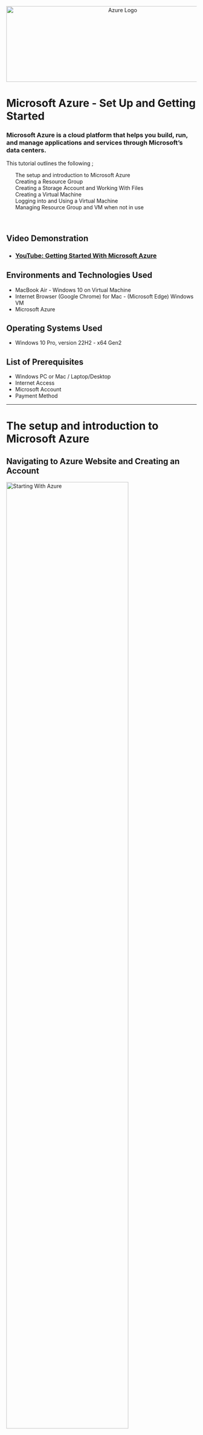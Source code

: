 <p align="center">
<img src="https://imgur.com/EVhaRNV.png" alt="Azure Logo" Width="600px" Height="200px">
  
</p>

<h1>Microsoft Azure - Set Up and Getting Started</h1>
<h3>Microsoft Azure is a cloud platform that helps you build, run, and manage applications and services through Microsoft’s data centers.</h3>
This tutorial outlines the following ;
<ul style="list-style: none;">
<li>The setup and introduction to Microsoft Azure</li>
<li>Creating a Resource Group</li>
<li>Creating a Storage Account and Working With Files</li>
<li>Creating a Virtual Machine</li>
<li>Logging into and Using a Virtual Machine</li>
<li>Managing Resource Group and VM when not in use</li>
</ul>
<br />

<h2>Video Demonstration</h2>

- ### [YouTube: Getting Started With Microsoft Azure](https://youtu.be/PIO0gmaMXCg)

<h2>Environments and Technologies Used</h2>

- MacBook Air - Windows 10 on Virtual Machine 
- Internet Browser (Google Chrome) for Mac - (Microsoft Edge) Windows VM
- Microsoft Azure

<h2>Operating Systems Used </h2>

- Windows 10 Pro, version 22H2 - x64 Gen2

<h2>List of Prerequisites</h2>

- Windows PC or Mac / Laptop/Desktop 
- Internet Access
- Microsoft Account
- Payment Method
  <br/>

<hr>


<h1><strong>The setup and introduction to Microsoft Azure</strong></h1>

<h2>Navigating to Azure Website and Creating an Account</h2>

<p>
<img src="https://imgur.com/E3TihXF.png" height="80%" width="80%" alt="Starting With Azure"/>
</p>
<p>
  <ol type="1">
    <li>Search on google or navigate in a browser to the <a href="https://azure.microsoft.com/en-us">Azure Website</a> and click Get Started With Azure located in a blue box.</li>
    <li>Once you click Get Started With Azure you will be prompted to select either (Try Azure For Free) or (Pay As You Go Option). </li>
    <li>Read over the account that's right for you and select it to continue. </li>
  </ol>
</p>
<br />

<h2>Signing Into Microsoft or Creating a New Microsoft Account</h2>


<p>
<img src="https://imgur.com/xhmypmU.png" height="80%" width="80%" alt="Creating An Account"/>
</p>
<p>
<ol type="1">
  <li>Select the right Azure account for you.</li>
  <li>Log into an existing microsoft account if you have one.</li>
  <li>If you dont have an existing microsoft account, create one here.</li>
</ol>
<br />

<h2>Microsoft Verification Steps Prior To Signing In</h2>


<p>
<img src="https://imgur.com/lSgOFx8.jpeg" height="80%" width="80%" alt="Creating An Account"/>
</p>
<p>
<ol type="1">
  <li>Enter the verification details for your Microsoft Account.</li>
  <li>Continue through the steps to finish the Set Up.</li>
</ol>
<br />

<h2>Azure Verification Steps Prior To Signing In</h2>


<p>
<img src="https://imgur.com/4n5Rvik.jpg" height="100%" width="80%" alt="Creating An Account"/>
</p>
<p>
<ol type="1">
  <li>Enter the verification details for your chosen Azure Account.</li>
  <li>Continue through the steps to finish the Verification and account set Up.</li>
</ol>
<br />

<h2>Azure Home Page Breakdown</h2>


<p>
<img src="https://imgur.com/pOC3Kk1.png" height="80%" width="80%" alt="Creating An Account"/>
</p>
<p>
  <h4>Once the account has been created and you are logged in the Azure main page will look like this.
  Familiarize yourself with the features and navigation of Azure main portal</h4>
<ol type="1">
  <li><strong>Portal menu.</strong>This global element can help you to navigate between services. Here, the portal menu is in flyout mode, so it's hidden until you select the menu icon.</li>
   <li><strong>Breadcrumb. </strong>Use the breadcrumb links to move back a level in your workflow.</li>
   <li><strong>Page header.</strong>Appears at the top of every portal page and holds global elements.</li>
   <li><strong>Global search. </strong>Use the search bar in the page header to quickly find a specific resource, a service, or documentation.</li>
   <li><strong>Copilot.</strong></srrogn> Provides quick access to Microsoft Copilot in Azure (preview).</li>
   <li><strong>Global controls.</strong> These controls for common tasks persist in the page header: Cloud Shell, Notifications, Settings, Support + Troubleshooting, and Feedback.</li>
   <li><strong>Your account. </strong>View information about your account, switch directories, sign out, or sign in with a different account.</li>
  <li><strong>Command bar.</strong> A group of controls that are contextual to your current focus.</li>
  <li><strong>Service menu.</strong> A menu with commands that are contextual to the service or resource that you're working with. Sometimes referred to as the resource menu.</li>
  <li><strong>Working pane.</strong> Displays details about the resource or service that's currently in focus.</li>
  </ol>
<br />
<hr>

<h1><strong>Creating a Resource Group</strong></h1>
<h2>A Resource Group is a folder in the cloud that holds virtual machines, virtual networks, storage accounts and other created services.</h2>

<p>
<img src="https://imgur.com/gLnGejh.png" height="80%" width="80%" alt="Creating a Resource Group"/>
</p>
<p>
  <ol type="1">
    <li>Find the Resource Group Option on the home page of the Azure Portal or type in the search box.</li>
    <li>Click on the Resource Group Option to Continue.</li>
  </ol>
</p>
<br />
<hr>

<p>
<img height="80%" width="80%" alt="Creating a Resource Group"/>
</p>
<p>
  <ol type="1">
    <li>Select the Subscription you are currently using.</li>
    <li>Name the Resource Group.</li>
    <li>Select the appropriate time zone you are located in.</li>
    <li>Click Review + Create on the bottom of the page to continue.</li>
  </ol>
</p>
<br />
<hr>

<p>
<img src="https://imgur.com/LoKrnO4.jpg" height="80%" width="80%" alt="Creating a Resource Group"/>
</p>
<p>
  <ol type="1">
    <li>Click create again to continue.</li>
  </ol>
</p>
<br/>
<hr>

<p>
<img src="https://imgur.com/QnMuRr7.jpg" height="80%" width="80%" alt="Creating a Resource Group"/>
</p>
<p>
  <ol type="1">
    <li>A prompt message will display that the resource group has been successfully created.</li>
    <li>The Resource Group that you create will show in the Resource Group folder with the chosen name - in this example it is named (New_Group).</li>
    <li>The Resource Group has been created.</li>  
  </ol>
</p>
<br/>
<hr>

<h1><strong>Creating a Storage Account and Working With Files</strong></h1>
<h2>A storage account is a service that provides a secure place to store data like files, queues, blobs, tables, and disks, is used to manage and access different types of cloud storage in one place.</h2>

<p>
<img src="https://imgur.com/ribCc8C.jpg" height="80%" width="80%" alt="Creating a Storage Account and Working With Files"/>
</p>
<p>
  <ol type="1">
    <li>Locate the storage account on the main azure home page portal or search box.</li>
    <li>Click on storage accounts option to continue.</li>
  </ol>
</p>
<br />
<hr>

<p>
<img src="https://imgur.com/UPZU49c.jpg" height="80%" width="80%" alt="Creating a Storage Account and Working With Files"/>
</p>
<p>
  <ol type="1">
    <li>Click create in the top left corner of the page or the option in the blue box below to continue.</li>
  </ol>
</p>
<br />
<hr>

<p>
<img src="https://imgur.com/9KRBOuX.jpg" height="80%" width="80%" alt="Creating a Storage Account and Working With Files"/>
</p>
<p>
  <ol type="1">
    <li>Select the current subscription you are using.</li>
    <li>Select the resoure group created in the previous step to put your storage account into.</li>
    <li>Name the storage account.</li>
    <li>Select the time zone appropriate for your location.</li>
    <li>Since we will only be storing a text file in this tutorial select the (Locally-redundant storage (LRS)) - which keeps your data safe by storing multiple copies within a single data center.</li>
  </ol>
</p>
<br />
<hr>

<p>
<img src="https://imgur.com/HjtPQHx.jpg" height="80%" width="80%" alt="Creating a Storage Account and Working With Files"/>
</p>
<p>
  <ol type="1">
    <li>Click create to finish creating the Storage Account.</li>
  </ol>
</p>
<br />
<hr>

<p>
<img src="https://imgur.com/gjG0yVw.jpg" height="80%" width="80%" alt="Creating a Storage Account and Working With Files"/>
</p>
<p>
  <ol type="1">
    <li>A display message and notification of “Your deployment is complete” will display when the storage account creation is successfull.</li>
  </ol>
</p>
<br />
<hr>

<p>
<img src="https://imgur.com/8q7Jlx2.jpg" height="80%" width="80%" alt="Creating a Storage Account and Working With Files"/>
</p>
<p>
  <ol type="1">
    <li>The created storage account will be located in the appropriate resource group selected in the previous steps.</li>
    <li>The storage account has been created successfully.</li>
  </ol>
</p>
<br />
<hr>

<h1><strong>Working With Files</strong></h1>
<h2>These steps will show how to create a simple text file and upload it to our created Storage Account.</h2></h2>
<h3>Locate and select the appropriate software to create a text file.</h3>

<p>
<img src="https://imgur.com/Yu26Pe5.jpg" height="100%" width="100%" alt="Workingwihfiles"/>
</p>
<p>
  <ol type="1">
    <li>Locate Notepad on Windows or the Text Edit software on a Mac computer.</li>
    <li>Open the software where we will create a simple text file.</li>
  </ol>
</p>
<br />
<hr>



